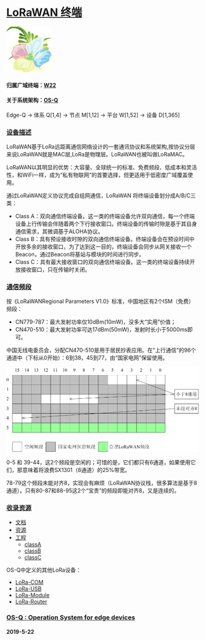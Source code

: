 ﻿# [LoRaWAN 终端](https://github.com/OS-Q/D148)

[![sites](OS-Q/OS-Q.png)](http://www.OS-Q.com)

#### 归属广域终端：[W22](https://github.com/OS-Q/W22)

#### 关于系统架构：[OS-Q](https://github.com/OS-Q/OS-Q)

Edge-Q -> 体系 Q[1,4] -> 节点 M[1,12] -> 平台 W[1,52] -> 设备 D[1,365]

### [设备描述](https://github.com/OS-Q/D148/wiki) 

LoRaWAN基于LoRa远距离通信网络设计的一套通讯协议和系统架构,按协议分层来说LoRaWAN就是MAC层,LoRa是物理层。LoRaWAN也被叫做LoRaMAC。

LoRaWAN以其明显的优势：大容量、全球统一的标准、免费频段、低成本和灵活性，和WiFi一样，成为“私有物联网”的首要选择，但更适用于低密度广域覆盖使用。

通过LoRaWAN定义协议完成自组网通信，LoRaWAN 将终端设备划分成A/B/C三类：

* Class A：双向通信终端设备。这一类的终端设备允许双向通信，每一个终端设备上行传输会伴随着两个下行接收窗口。终端设备的传输时隙是基于其自身通信需求，其微调基于ALOHA协议。
* Class B：具有预设接收时隙的双向通信终端设备。终端设备会在预设时间中开放多余的接收窗口，为了达到这一目的，终端设备会同步从网关接收一个Beacon，通过Beacon将基站与模块的时间进行同步。
* Class C：具有最大接收窗口的双向通信终端设备。这一类的终端设备持续开放接收窗口，只在传输时关闭。

### [通信频段](https://github.com/OS-Q/D148) 

按《LoRaWANRegional Parameters V1.0》标准，中国地区有2个ISM（免费）频段：

* CN779-787：最大发射功率仅10dBm(10mW)，没多大“实用”价值；
* CN470-510：最大发射功率可达17dBm(50mW)，发射时长小于5000ms即可。

中国无线电委员会，分配CN470-510是用于居民抄表应用。在“上行通信”的96个通道中（下标从0开始）：6到38，45到77，由“国家电网”保留使用。

[![sites](OS-Q/freq.jpg)](http://www.OS-Q.com)

0-5 和 39-44，这2个频段是空闲的；可惜的是，它们都只有6通道，如果使用它们，那意味着将浪费SX1301（8通道）的25%带宽。

78-79这个频段未能对齐8，实现会有麻烦（LoRaWAN协议栈，很多算法是基于8通道）。只有80-87和88-95这2个“宝贵”的频段即能对齐8，又是连续的。

### [收录资源](https://github.com/OS-Q/D148) 

* [文档](docs/)
* [资源](src/)
* [工程](LoRaWAN/)
	* [classA](LoRaWAN/classA/)
	* [classB](LoRaWAN/classB/)
	* [classC](LoRaWAN/classC/)

OS-Q中定义的其他LoRa设备：

* [LoRa-COM](https://github.com/OS-Q/D101)
* [LoRa-USB](https://github.com/OS-Q/D109)
* [LoRa-Module](https://github.com/OS-Q/D113)
* [LoRa-Router](https://github.com/OS-Q/D170)


### [OS-Q : Operation System for edge devices](http://www.OS-Q.com/Edge/D148)
####  2019-5-22

